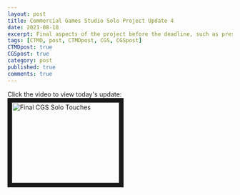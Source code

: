 ```yaml
---
layout: post
title: Commercial Games Studio Solo Project Update 4
date: 2021-08-18
excerpt: Final aspects of the project before the deadline, such as presentation features and a tutorial stage.
tags: [CTMD, post, CTMDpost, CGS, CGSpost]
CTMDpost: true
CGSpost: true
category: post
published: true
comments: true
---
```

Click the video to view today's update:
<a href="http://www.youtube.com/watch?feature=player_embedded&v=D2VcOLKeHNU" target="_blank"><img src="http://img.youtube.com/vi/D2VcOLKeHNU/0.jpg" alt="Final CGS Solo Touches" width="240" height="180" border="10" /></a>
